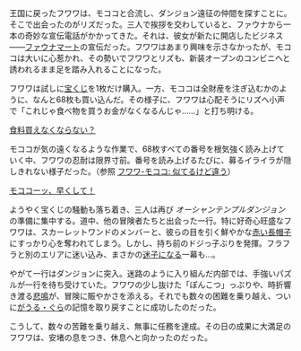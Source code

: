 <!-- title: フワワ・アビスガード -->
<!-- status: 生存 -->

王国に戻ったフワワは、モココと合流し、ダンジョン遠征の仲間を探すことに。そこで出会ったのがリズだった。三人で挨拶を交わしていると、ファウナから一本の奇妙な宣伝電話がかかってきた。それは、彼女が新たに開店したビジネス――[ファウナマート](https://www.youtube.com/live/jjCVWFJl-_o?feature=shared&t=665)の宣伝だった。フワワはあまり興味を示さなかったが、モココは大いに心惹かれ、その勢いでフワワとリズも、新装オープンのコンビニへと誘われるまま足を踏み入れることになった。

フワワは試しに[宝くじ](https://www.youtube.com/live/jjCVWFJl-_o?feature=shared&t=903)を1枚だけ購入。一方、モココは全財産を注ぎ込むかのように、なんと68枚も買い込んだ。その様子に、フワワは心配そうにリズへ小声で「これじゃ食べ物を買うお金がなくなるんじゃ……」と打ち明ける。

[食料買えなくならない？](#embed:https://www.youtube.com/live/jjCVWFJl-_o?t=967)

モココが気の遠くなるような作業で、68枚すべての番号を根気強く読み上げていく中、フワワの忍耐は限界寸前。番号を読み上げるたびに、募るイライラが隠しきれない様子だった。（参照 [フワワ-モココ: 似てるけど違う](#edge:fuwawa-mococo)）

[モココーッ、早くして！](#embed:https://www.youtube.com/live/jjCVWFJl-_o?feature=shared&t=1180)

ようやく宝くじの騒動も落ち着き、三人は再び _オーシャンテンプルダンジョン_ の準備に集中する。道中、他の冒険者たちと出会った一行。特に好奇心旺盛なフワワは、スカーレットワンドのメンバーと、彼らの目を引く鮮やかな[赤い長帽子](https://www.youtube.com/live/jjCVWFJl-_o?feature=shared&t=1594)にすっかり心を奪われてしまう。しかし、持ち前のドジっ子ぶりを発揮。フラフラと別のエリアに迷い込み、まさかの[迷子になる](https://www.youtube.com/live/jjCVWFJl-_o?feature=shared&t=2257)一幕も…。

やがて一行はダンジョンに突入。迷路のように入り組んだ内部では、手強いパズルが一行を待ち受けていた。フワワの少し抜けた「ぽんこつ」っぷりや、時折響き渡る[悲鳴](https://www.youtube.com/live/jjCVWFJl-_o?feature=shared&t=5170)が、冒険に賑やかさを添える。それでも数々の困難を乗り越え、ついに[がうる・ぐら](https://www.youtube.com/live/jjCVWFJl-_o?feature=shared&t=4848)の記憶を取り戻すことに成功したのだった。

こうして、数々の苦難を乗り越え、無事に任務を達成。その日の成果に大満足のフワワは、安堵の息をつき、休息へと向かったのだった。
